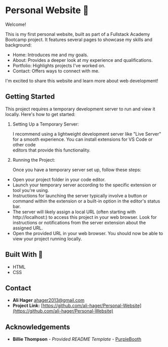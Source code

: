 # Personal Website :partying_face:

Welcome!

This is my first personal website, built as part of a Fullstack Academy Bootcamp project.  It features several pages to showcase my skills and background:
- Home: Introduces me and my goals.
- About: Provides a deeper look at my experience and qualifications.
- Portfolio: Highlights projects I've worked on.
- Contact: Offers ways to connect with me.

I'm excited to share this website and learn more about web development!

## Getting Started

This project requires a temporary development server to run and view it locally. Here's how to get started:

1. Setting Up a Temporary Server:

   I recommend using a lightweight development server like "Live Server" for a smooth experience. You can install extensions for VS Code or other code     
   editors that provide this functionality.

3. Running the Project:

   Once you have a temporary server set up, follow these steps:

- Open your project folder in your code editor.
- Launch your temporary server according to the specific extension or tool you're using.
- Instructions for launching the server typically involve a button or command within the extension or a built-in option in the editor's status bar.
- The server will likely assign a local URL (often starting with http://localhost:) to access this project in your web browser. Look for instructions or notifications from the server extension about the assigned URL.
- Open the provided URL in your web browser. You should now be able to view your project running locally.

## Built With :mechanical_arm:

- HTML
- CSS
  
## Contact

- **Ali Hager** ahager2013@gmail.com
- **Project Link:** [https://github.com/ali-hager/Personal-Website](https://github.com/ali-hager/Personal-Website)

## Acknowledgements

- **Billie Thompson** - _Provided README Template_ -
  [PurpleBooth](https://github.com/PurpleBooth)
